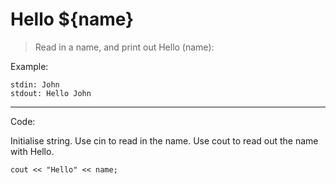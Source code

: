 # Hello ${name}

> Read in a name, and print out Hello (name):

Example: 
```
stdin: John
stdout: Hello John
```

---
Code:

Initialise string. 
Use cin to read in the name.
Use cout to read out the name with Hello.
```
cout << "Hello" << name;
```
